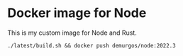 # Docker image for Node

This is my custom image for Node and Rust.

```
./latest/build.sh && docker push demurgos/node:2022.3
```
